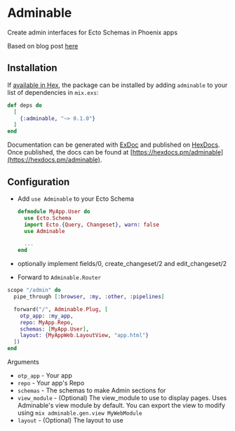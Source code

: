 # Adminable

Create admin interfaces for Ecto Schemas in Phoenix apps

Based on blog post [here](https://lytedev.io/blog/ecto-reflection-for-simple-admin-crud-forms/)

## Installation

If [available in Hex](https://hex.pm/docs/publish), the package can be installed
by adding `adminable` to your list of dependencies in `mix.exs`:

```elixir
def deps do
  [
    {:adminable, "~> 0.1.0"}
  ]
end
```

Documentation can be generated with [ExDoc](https://github.com/elixir-lang/ex_doc)
and published on [HexDocs](https://hexdocs.pm). Once published, the docs can
be found at [https://hexdocs.pm/adminable](https://hexdocs.pm/adminable).

## Configuration

- Add `use Adminable` to your Ecto Schema

  ```elixir
  defmodule MyApp.User do
    use Ecto.Schema
    import Ecto.{Query, Changeset}, warn: false
    use Adminable

    ...
  end
  ```

- optionally implement fields/0, create_changeset/2 and edit_changeset/2

- Forward to `Adminable.Router`

```elixir
scope "/admin" do
  pipe_through [:browser, :my, :other, :pipelines]

  forward("/", Adminable.Plug, [
    otp_app: :my_app,
    repo: MyApp.Repo,
    schemas: [MyApp.User],
    layout: {MyAppWeb.LayoutView, "app.html"}
  ])
end
```

Arguments

- `otp_app` - Your app
- `repo` - Your app's Repo
- `schemas` - The schemas to make Admin sections for
- `view_module` - (Optional) The view_module to use to display pages. Uses Adminable's view module by default. You can export the view to modify using `mix adminable.gen.view MyWebModule`
- `layout` - (Optional) The layout to use
